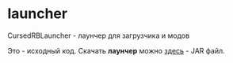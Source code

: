 # launcher
CursedRBLauncher - лаунчер для загрузчика и модов

Это - исходный код. Скачать __лаунчер__ можно [здесь](https://github.com/CursedRB/launcher/releases/) - JAR файл.

